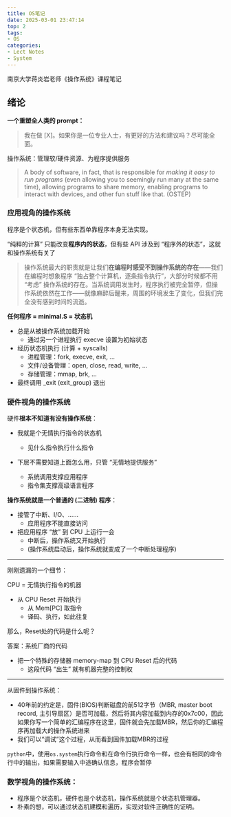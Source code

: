 ```yaml
---
title: OS笔记
date: 2025-03-01 23:47:14
top: 2
tags: 
- OS
categories: 
- Lect Notes
- System
---
```

南京大学蒋炎岩老师《操作系统》课程笔记
## 绪论

**一个重塑全人类的 prompt：**

> 我在做 [X]。如果你是一位专业人士，有更好的方法和建议吗？尽可能全面。

操作系统：管理软/硬件资源、为程序提供服务

> A body of software, in fact, that is responsible for *making it easy to run programs* (even allowing you to seemingly run many at the same time), allowing programs to share memory, enabling programs to interact with devices, and other fun stuff like that. (OSTEP)

### 应用视角的操作系统

程序是个状态机，但有些东西单靠程序本身无法实现。

“纯粹的计算” 只能改变**程序内的状态**，但有些 API 涉及到 “程序外的状态”，这就和操作系统有关了

>操作系统最大的职责就是让我们**在编程时感受不到操作系统的存在**——我们在编程时想象程序 “独占整个计算机，逐条指令执行”，大部分时候都不用 “考虑” 操作系统的存在。当系统调用发生时，程序执行被完全暂停，但操作系统依然在工作——就像麻醉后醒来，周围的环境发生了变化，但我们完全没有感到时间的流逝。
<!--more-->
**任何程序 = minimal.S = 状态机**

- 总是从被操作系统加载开始
  - 通过另一个进程执行 execve 设置为初始状态
- 经历状态机执行 (计算 + syscalls)
  - 进程管理：fork, execve, exit, ...
  - 文件/设备管理：open, close, read, write, ...
  - 存储管理：mmap, brk, ...
- 最终调用 _exit (exit_group) 退出



### 硬件视角的操作系统

硬件**根本不知道有没有操作系统**：

- 我就是个无情执行指令的状态机
  - 见什么指令执行什么指令

- 下层不需要知道上面怎么用，只管 “无情地提供服务”
  - 系统调用支撑应用程序
  - 指令集支撑高级语言程序

**操作系统就是一个普通的 (二进制) 程序**：

- 接管了中断、I/O、……
  - 应用程序不能直接访问
- 把应用程序 “放” 到 CPU 上运行一会
  - 中断后，操作系统又开始执行
  - (操作系统启动后，操作系统就变成了一个中断处理程序)

---

刚刚遗漏的一个细节：

CPU = 无情执行指令的机器

- 从 CPU Reset 开始执行
  - 从 Mem[PC] 取指令
  - 译码、执行，如此往复

那么，Reset处的代码是什么呢？

答案：系统厂商的代码

- 把一个特殊的存储器 memory-map 到 CPU Reset 后的代码
  - 这段代码 “出生” 就有机器完整的控制权

---

从固件到操作系统：

- 40年前的约定是，固件(BIOS)判断磁盘的前512字节（MBR, master boot record, 主引导扇区）是否可加载，然后将其内容加载到内存的0x7c00，因此如果你写一个简单的汇编程序在这里，固件就会先加载MBR，然后你的汇编程序再加载大的操作系统进来
- 我们可以“调试”这个过程，从而看到固件加载MBR的过程

`python`中，使用`os.system`执行命令和在命令行执行命令一样，也会有相同的命令行中的输出，如果需要输入中途确认信息，程序会暂停

### 数学视角的操作系统：

- 程序是个状态机，硬件也是个状态机，操作系统就是个状态机管理器。
- 朴素的想，可以通过状态机建模和遍历，实现对软件正确性的证明。



